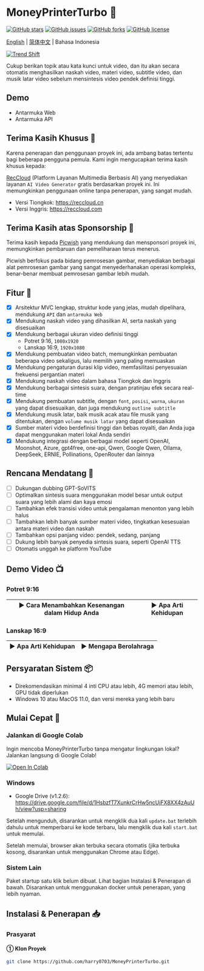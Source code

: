 # MoneyPrinterTurbo 💸

[![GitHub stars](https://img.shields.io/github/stars/harry0703/MoneyPrinterTurbo.svg?style=for-the-badge)](https://github.com/harry0703/MoneyPrinterTurbo/stargazers)
[![GitHub issues](https://img.shields.io/github/issues/harry0703/MoneyPrinterTurbo.svg?style=for-the-badge)](https://github.com/harry0703/MoneyPrinterTurbo/issues)
[![GitHub forks](https://img.shields.io/github/forks/harry0703/MoneyPrinterTurbo.svg?style=for-the-badge)](https://github.com/harry0703/MoneyPrinterTurbo/network)
[![GitHub license](https://img.shields.io/github/license/harry0703/MoneyPrinterTurbo.svg?style=for-the-badge)](https://github.com/harry0703/MoneyPrinterTurbo/blob/main/LICENSE)

[English](README-en.md) | [简体中文](README.md) | Bahasa Indonesia

[![Trend Shift](https://trendshift.io/api/badge/repositories/8731)](https://trendshift.io/repositories/8731)

Cukup berikan topik atau kata kunci untuk video, dan itu akan secara otomatis menghasilkan naskah video, materi video, subtitle video, dan musik latar video sebelum mensintesis video pendek definisi tinggi.

## Demo
- Antarmuka Web
- Antarmuka API

## Terima Kasih Khusus 🙏

Karena penerapan dan penggunaan proyek ini, ada ambang batas tertentu bagi beberapa pengguna pemula. Kami ingin mengucapkan terima kasih khusus kepada:

[RecCloud](https://reccloud.com) (Platform Layanan Multimedia Berbasis AI) yang menyediakan layanan `AI Video Generator` gratis berdasarkan proyek ini. Ini memungkinkan penggunaan online tanpa penerapan, yang sangat mudah.

- Versi Tiongkok: https://reccloud.cn
- Versi Inggris: https://reccloud.com

## Terima Kasih atas Sponsorship 🙏

Terima kasih kepada [Picwish](https://picwish.com) yang mendukung dan mensponsori proyek ini, memungkinkan pembaruan dan pemeliharaan terus menerus.

Picwish berfokus pada bidang pemrosesan gambar, menyediakan berbagai alat pemrosesan gambar yang sangat menyederhanakan operasi kompleks, benar-benar membuat pemrosesan gambar lebih mudah.

## Fitur 🎯

- [x] Arsitektur MVC lengkap, struktur kode yang jelas, mudah dipelihara, mendukung `API` dan `antarmuka Web`
- [x] Mendukung naskah video yang dihasilkan AI, serta naskah yang disesuaikan
- [x] Mendukung berbagai ukuran video definisi tinggi
  - Potret 9:16, `1080x1920`
  - Lanskap 16:9, `1920x1080`
- [x] Mendukung pembuatan video batch, memungkinkan pembuatan beberapa video sekaligus, lalu memilih yang paling memuaskan
- [x] Mendukung pengaturan durasi klip video, memfasilitasi penyesuaian frekuensi pergantian materi
- [x] Mendukung naskah video dalam bahasa Tiongkok dan Inggris
- [x] Mendukung berbagai sintesis suara, dengan pratinjau efek secara real-time
- [x] Mendukung pembuatan subtitle, dengan `font`, `posisi`, `warna`, `ukuran` yang dapat disesuaikan, dan juga mendukung `outline subtitle`
- [x] Mendukung musik latar, baik musik acak atau file musik yang ditentukan, dengan `volume musik latar` yang dapat disesuaikan
- [x] Sumber materi video berdefinisi tinggi dan bebas royalti, dan Anda juga dapat menggunakan materi lokal Anda sendiri
- [x] Mendukung integrasi dengan berbagai model seperti OpenAI, Moonshot, Azure, gpt4free, one-api, Qwen, Google Qwen, Ollama, DeepSeek, ERNIE, Pollinations, OpenRouter dan lainnya

## Rencana Mendatang 📅

- [ ] Dukungan dubbing GPT-SoVITS
- [ ] Optimalkan sintesis suara menggunakan model besar untuk output suara yang lebih alami dan kaya emosi
- [ ] Tambahkan efek transisi video untuk pengalaman menonton yang lebih halus
- [ ] Tambahkan lebih banyak sumber materi video, tingkatkan kesesuaian antara materi video dan naskah
- [ ] Tambahkan opsi panjang video: pendek, sedang, panjang
- [ ] Dukung lebih banyak penyedia sintesis suara, seperti OpenAI TTS
- [ ] Otomatis unggah ke platform YouTube

## Demo Video 📺

### Potret 9:16

| ▶️ Cara Menambahkan Kesenangan dalam Hidup Anda | ▶️ Apa Arti Kehidupan |
| --- | --- |

### Lanskap 16:9

| ▶️ Apa Arti Kehidupan | ▶️ Mengapa Berolahraga |
| --- | --- |

## Persyaratan Sistem 📦

- Direkomendasikan minimal 4 inti CPU atau lebih, 4G memori atau lebih, GPU tidak diperlukan
- Windows 10 atau MacOS 11.0, dan versi mereka yang lebih baru

## Mulai Cepat 🚀

### Jalankan di Google Colab

Ingin mencoba MoneyPrinterTurbo tanpa mengatur lingkungan lokal? Jalankan langsung di Google Colab!

[![Open In Colab](https://colab.research.google.com/assets/colab-badge.svg)](https://colab.research.google.com/github/pitekkate/MoneyPrinterTurbo/blob/main/docs/MoneyPrinterTurbo.ipynb)

### Windows

- Google Drive (v1.2.6): https://drive.google.com/file/d/1HsbzfT7XunkrCrHw5ncUjFX8XX4zAuUh/view?usp=sharing

Setelah mengunduh, disarankan untuk mengklik dua kali `update.bat` terlebih dahulu untuk memperbarui ke kode terbaru, lalu mengklik dua kali `start.bat` untuk memulai.

Setelah memulai, browser akan terbuka secara otomatis (jika terbuka kosong, disarankan untuk menggunakan Chrome atau Edge).

### Sistem Lain

Paket startup satu klik belum dibuat. Lihat bagian Instalasi & Penerapan di bawah. Disarankan untuk menggunakan docker untuk penerapan, yang lebih nyaman.

## Instalasi & Penerapan 📥

### Prasyarat

#### ① Klon Proyek

```bash
git clone https://github.com/harry0703/MoneyPrinterTurbo.git
